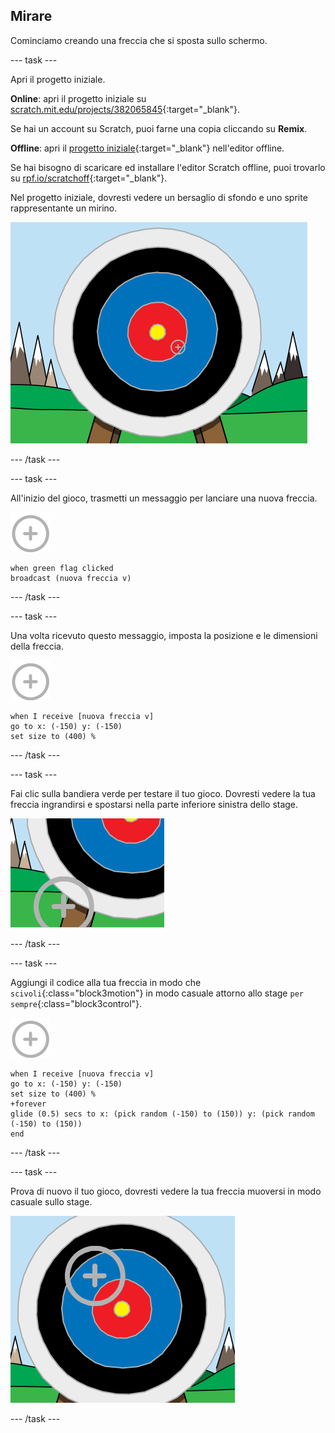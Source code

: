 ## Mirare

Cominciamo creando una freccia che si sposta sullo schermo.

--- task ---

Apri il progetto iniziale.

**Online**: apri il progetto iniziale su [scratch.mit.edu/projects/382065845](https://scratch.mit.edu/projects/382065845){:target="_blank"}.

Se hai un account su Scratch, puoi farne una copia cliccando su **Remix**.

**Offline**: apri il [progetto iniziale](https://rpf.io/p/it-IT/archery-go){:target="_blank"} nell'editor offline.

Se hai bisogno di scaricare ed installare l'editor Scratch offline, puoi trovarlo su [rpf.io/scratchoff](https://rpf.io/scratchoff){:target="_blank"}.

Nel progetto iniziale, dovresti vedere un bersaglio di sfondo e uno sprite rappresentante un mirino.

![progetti iniziali](images/archery-starter.png)

--- /task ---

--- task ---

All'inizio del gioco, trasmetti un messaggio per lanciare una nuova freccia.

![sprite bersaglio](images/target-sprite.png)

```blocks3
when green flag clicked
broadcast (nuova freccia v)
```

--- /task ---

--- task ---

Una volta ricevuto questo messaggio, imposta la posizione e le dimensioni della freccia.

![sprite bersaglio](images/target-sprite.png)

```blocks3
when I receive [nuova freccia v]
go to x: (-150) y: (-150)
set size to (400) %
```

--- /task ---

--- task ---

Fai clic sulla bandiera verde per testare il tuo gioco. Dovresti vedere la tua freccia ingrandirsi e spostarsi nella parte inferiore sinistra dello stage.

![sprite bersaglio più grande nella parte inferiore sinistra dello stage](images/archery-start-test.png)

--- /task ---

--- task ---

Aggiungi il codice alla tua freccia in modo che `scivoli`{:class="block3motion"} in modo casuale attorno allo stage `per sempre`{:class="block3control"}.

![sprite bersaglio](images/target-sprite.png)

```blocks3
when I receive [nuova freccia v]
go to x: (-150) y: (-150)
set size to (400) %
+forever
glide (0.5) secs to x: (pick random (-150) to (150)) y: (pick random (-150) to (150))
end
```

--- /task ---

--- task ---

Prova di nuovo il tuo gioco, dovresti vedere la tua freccia muoversi in modo casuale sullo stage.

![bersaglio in una posizione diversa](images/archery-glide-test.png)

--- /task ---
